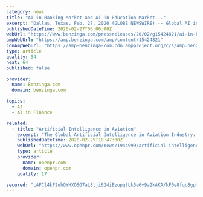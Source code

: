 ```yaml
---
category: news
title: "AI in Banking Market and AI in Education Market..."
excerpt: "Dallas, Texas, Feb. 27, 2020 (GLOBE NEWSWIRE) -- Global AI in Banking Market Comprehensive Analysis 2020-2026: In recent years Artificial Intelligence (AI) is being used everywhere. Almost all the sectors from banking,"
publishedDateTime: 2020-02-27T06:06:00Z
webUrl: "https://www.benzinga.com/pressreleases/20/02/g15424821/ai-in-banking-market-and-ai-in-education-market-2020-worldwide-shares-strategies-regions-applicati"
ampWebUrl: "https://amp.benzinga.com/amp/content/15424821"
cdnAmpWebUrl: "https://amp-benzinga-com.cdn.ampproject.org/c/s/amp.benzinga.com/amp/content/15424821"
type: article
quality: 54
heat: 64
published: false

provider:
  name: Benzinga.com
  domain: benzinga.com

topics:
  - AI
  - AI in Finance

related:
  - title: "Artificial Intelligence in Aviation"
    excerpt: "The Global Artificial Intelligence in Aviation Industry: 2020 Market Report is a professional and in-depth study on the current state of the Artificial Intelligence in Aviation Market. Artificial Intelligence in Aviation report can be utilized efficiently by both established and new players in the industry for absolute understanding of the market."
    publishedDateTime: 2020-02-25T18:47:00Z
    webUrl: "https://www.openpr.com/news/1944999/artificial-intelligence-in-aviation-market-industry"
    type: article
    provider:
      name: openpr.com
      domain: openpr.com
    quality: 17

secured: "LAFCl4kF2uhGYHXOSG7aL8tji624iEzupqtLk5e6+9a2kAKA/kF0e8fqc8gptRh6Qf7TUFJLvBRIeZQ6jOSfayCVD3wbmydyu5AWX2qDRx21MRlymOzvb2jv/HKESYjWlODcqP4kOOFO3Bb3uCyIzsYRwwB2cjkd18EgY2ApI2qpIbqTTxUDpNhXeNYa/BgzrBTPFeL6S7en3M2ajcOi3AMUpVucO/A+IL6IzSIvtkLo/13b0fb2TmUle0cfgWkYWI9zknl+ILtiQ/yPNitUnkRVuqK6So8oCMMaZfEvzd2O1j0gVv+eX7xclflBC0Tt;3BvvTjCZO6KCpL71YE8kxw=="
---
```


